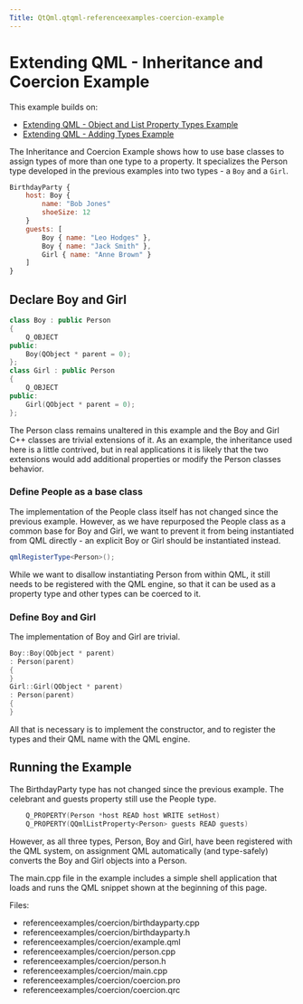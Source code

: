 ```yaml
---
Title: QtQml.qtqml-referenceexamples-coercion-example
---
```

        
Extending QML - Inheritance and Coercion Example
================================================

<span class="subtitle"></span>
<span id="details"></span>
This example builds on:

-   [Extending QML - Object and List Property Types Example](https://developer.ubuntu.comapps/qml/sdk-15.04.6/QtQml.referenceexamples-properties/)
-   [Extending QML - Adding Types Example](https://developer.ubuntu.comapps/qml/sdk-15.04.6/QtQml.referenceexamples-adding/)

The Inheritance and Coercion Example shows how to use base classes to assign types of more than one type to a property. It specializes the Person type developed in the previous examples into two types - a `Boy` and a `Girl`.

``` qml
BirthdayParty {
    host: Boy {
        name: "Bob Jones"
        shoeSize: 12
    }
    guests: [
        Boy { name: "Leo Hodges" },
        Boy { name: "Jack Smith" },
        Girl { name: "Anne Brown" }
    ]
}
```

<span id="declare-boy-and-girl"></span>
Declare Boy and Girl
--------------------

``` cpp
class Boy : public Person
{
    Q_OBJECT
public:
    Boy(QObject * parent = 0);
};
class Girl : public Person
{
    Q_OBJECT
public:
    Girl(QObject * parent = 0);
};
```

The Person class remains unaltered in this example and the Boy and Girl C++ classes are trivial extensions of it. As an example, the inheritance used here is a little contrived, but in real applications it is likely that the two extensions would add additional properties or modify the Person classes behavior.

<span id="define-people-as-a-base-class"></span>
### Define People as a base class

The implementation of the People class itself has not changed since the previous example. However, as we have repurposed the People class as a common base for Boy and Girl, we want to prevent it from being instantiated from QML directly - an explicit Boy or Girl should be instantiated instead.

``` cpp
qmlRegisterType<Person>();
```

While we want to disallow instantiating Person from within QML, it still needs to be registered with the QML engine, so that it can be used as a property type and other types can be coerced to it.

<span id="define-boy-and-girl"></span>
### Define Boy and Girl

The implementation of Boy and Girl are trivial.

``` cpp
Boy::Boy(QObject * parent)
: Person(parent)
{
}
Girl::Girl(QObject * parent)
: Person(parent)
{
}
```

All that is necessary is to implement the constructor, and to register the types and their QML name with the QML engine.

<span id="running-the-example"></span>
Running the Example
-------------------

The BirthdayParty type has not changed since the previous example. The celebrant and guests property still use the People type.

``` cpp
    Q_PROPERTY(Person *host READ host WRITE setHost)
    Q_PROPERTY(QQmlListProperty<Person> guests READ guests)
```

However, as all three types, Person, Boy and Girl, have been registered with the QML system, on assignment QML automatically (and type-safely) converts the Boy and Girl objects into a Person.

The main.cpp file in the example includes a simple shell application that loads and runs the QML snippet shown at the beginning of this page.

Files:

-   referenceexamples/coercion/birthdayparty.cpp
-   referenceexamples/coercion/birthdayparty.h
-   referenceexamples/coercion/example.qml
-   referenceexamples/coercion/person.cpp
-   referenceexamples/coercion/person.h
-   referenceexamples/coercion/main.cpp
-   referenceexamples/coercion/coercion.pro
-   referenceexamples/coercion/coercion.qrc

